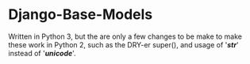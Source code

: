 Django-Base-Models
==================

Written in Python 3, but the are only a few changes to be make to make these work in Python 2, such as the DRY-er super(), and usage of '___str___' instead of '___unicode___'.
